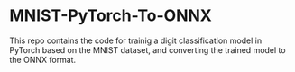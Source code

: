 # MNIST-PyTorch-To-ONNX

This repo contains the code for trainig a digit classification model in PyTorch based on the MNIST dataset, and converting the trained model to the ONNX format.
